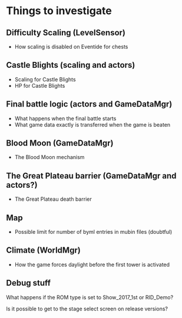 # Things to investigate

## Difficulty Scaling (LevelSensor)
- How scaling is disabled on Eventide for chests

## Castle Blights (scaling and actors)
- Scaling for Castle Blights
- HP for Castle Blights

## Final battle logic (actors and GameDataMgr)
- What happens when the final battle starts
- What game data exactly is transferred when the game is beaten

## Blood Moon (GameDataMgr)
- The Blood Moon mechanism

## The Great Plateau barrier (GameDataMgr and actors?)
- The Great Plateau death barrier

## Map
- Possible limit for number of byml entries in mubin files (doubtful)

## Climate (WorldMgr)
- How the game forces daylight before the first tower is activated

## Debug stuff
What happens if the ROM type is set to Show_2017_1st or RID_Demo?

Is it possible to get to the stage select screen on release versions?
